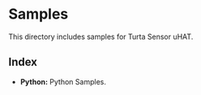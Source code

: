 # Samples
This directory includes samples for Turta Sensor uHAT.

## Index
* __Python:__ Python Samples.
